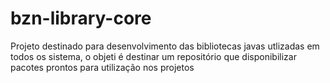 # bzn-library-core

Projeto destinado para desenvolvimento das bibliotecas javas utlizadas em todos os sistema, o objeti é destinar um repositório que disponibilizar pacotes prontos para utilização nos projetos
